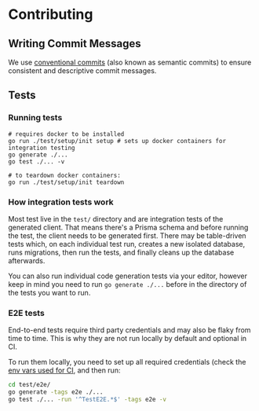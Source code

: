 # Contributing

## Writing Commit Messages

We use [conventional commits](https://www.conventionalcommits.org) (also known as semantic commits) to ensure consistent and descriptive commit messages.

## Tests

### Running tests

```shell
# requires docker to be installed
go run ./test/setup/init setup # sets up docker containers for integration testing
go generate ./...
go test ./... -v

# to teardown docker containers:
go run ./test/setup/init teardown
```

### How integration tests work

Most test live in the `test/` directory and are integration tests of the generated client. That means there's a Prisma
schema and before running the test, the client needs to be generated first. There may be table-driven tests which, on
each individual test run, creates a new isolated database, runs migrations, then run the tests, and finally cleans up
the database afterwards.

You can also run individual code generation tests via your editor, however keep in mind you need to run
`go generate ./...` before in the directory of the tests you want to run.

### E2E tests

End-to-end tests require third party credentials and may also be flaky from time to time. This is why they are not run locally by default and optional in CI.

To run them locally, you need to set up all required credentials (check the [env vars used for CI](https://github.com/polarlightsllc/prisma-client-go-1/blob/a8a05c34aadd035303ea4651fcf6187cc4d039a0/.github/workflows/e2e-test.yml#L43), and then run:

```sh
cd test/e2e/
go generate -tags e2e ./...
go test ./... -run '^TestE2E.*$' -tags e2e -v
```
